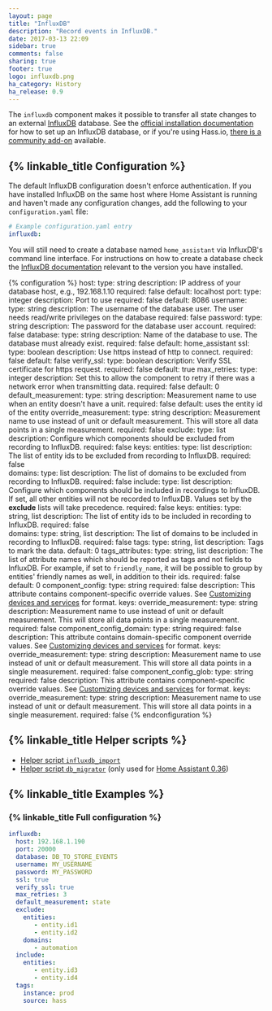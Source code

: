 ```yaml
---
layout: page
title: "InfluxDB"
description: "Record events in InfluxDB."
date: 2017-03-13 22:09
sidebar: true
comments: false
sharing: true
footer: true
logo: influxdb.png
ha_category: History
ha_release: 0.9
---
```


The `influxdb` component makes it possible to transfer all state changes to an external [InfluxDB](https://influxdb.com/) database. See the [official installation documentation](https://docs.influxdata.com/influxdb/v1.7/introduction/installation/) for how to set up an InfluxDB database, or if you're using Hass.io, [there is a community add-on](https://community.home-assistant.io/t/community-hass-io-add-on-influxdb/54491) available.

## {% linkable_title Configuration %}

The default InfluxDB configuration doesn't enforce authentication. If you have installed InfluxDB on the same host where Home Assistant is running and haven't made any configuration changes, add the following to your `configuration.yaml` file:

```yaml
# Example configuration.yaml entry
influxdb:
```

You will still need to create a database named `home_assistant` via InfluxDB's command line interface. For instructions on how to create a database check the [InfluxDB documentation](https://docs.influxdata.com/influxdb/latest/introduction/getting_started/#creating-a-database) relevant to the version you have installed.

{% configuration %}
host:
  type: string
  description: IP address of your database host, e.g., 192.168.1.10
  required: false
  default: localhost
port:
  type: integer
  description: Port to use
  required: false
  default: 8086
username:
  type: string
  description: The username of the database user. The user needs read/write privileges on the database
  required: false
password:
  type: string
  description: The password for the database user account.
  required: false
database:
  type: string
  description: Name of the database to use. The database must already exist.
  required: false
  default: home_assistant
ssl:
  type: boolean
  description: Use https instead of http to connect.
  required: false
  default: false
verify_ssl:
  type: boolean
  description: Verify SSL certificate for https request.
  required: false
  default: true
max_retries:
  type: integer
  description: Set this to allow the component to retry if there was a network error when transmitting data.
  required: false
  default: 0
default_measurement:
  type: string
  description: Measurement name to use when an entity doesn't have a unit. 
  required: false
  default: uses the entity id of the entity
override_measurement:
  type: string
  description:  Measurement name to use instead of unit or default measurement. This will store all data points in a single measurement.
  required: false
exclude:
  type: list
  description:  Configure which components should be excluded from recording to InfluxDB.
  required: false
  keys:
    entities:
      type: list
      description:  The list of entity ids to be excluded from recording to InfluxDB.
      required: false    
    domains:
      type: list
      description:  The list of domains to be excluded from recording to InfluxDB.
      required: false
include:
  type: list
  description:  Configure which components should be included in recordings to InfluxDB. If set, all other entities will not be recorded to InfluxDB. Values set by the **exclude** lists will take precedence.
  required: false
  keys:
    entities:
      type: string, list
      description:  The list of entity ids to be included in recording to InfluxDB.
      required: false    
    domains:
      type: string, list
      description:  The list of domains to be included in recording to InfluxDB.
      required: false
tags:
  type: string, list
  description: Tags to mark the data.
  default: 0
tags_attributes:
  type: string, list
  description: The list of attribute names which should be reported as tags and not fields to InfluxDB. For example, if set to `friendly_name`, it will be possible to group by entities' friendly names as well, in addition to their ids.
  required: false
  default: 0
component_config:
  type: string
  required: false
  description: This attribute contains component-specific override values. See [Customizing devices and services](/getting-started/customizing-devices/) for format.
  keys:
    override_measurement:
      type: string
      description:  Measurement name to use instead of unit or default measurement. This will store all data points in a single measurement.
      required: false
component_config_domain:
  type: string
  required: false
  description: This attribute contains domain-specific component override values. See [Customizing devices and services](/getting-started/customizing-devices/) for format.
  keys:
    override_measurement:
      type: string
      description:  Measurement name to use instead of unit or default measurement. This will store all data points in a single measurement.
      required: false
component_config_glob: 
  type: string
  required: false
  description: This attribute contains component-specific override values. See [Customizing devices and services](/getting-started/customizing-devices/) for format.
  keys:
    override_measurement:
      type: string
      description:  Measurement name to use instead of unit or default measurement. This will store all data points in a single measurement.
      required: false
{% endconfiguration %}

## {% linkable_title Helper scripts %}

- [Helper script `influxdb_import`](/docs/tools/influxdb_import/)
- [Helper script `db_migrator`](/docs/tools/db_migrator/) (only used for [Home Assistant 0.36](/blog/2017/01/14/iss-usps-images-packages/#influxdb-export))

## {% linkable_title Examples %}

### {% linkable_title Full configuration %}

```yaml
influxdb:
  host: 192.168.1.190
  port: 20000
  database: DB_TO_STORE_EVENTS
  username: MY_USERNAME
  password: MY_PASSWORD
  ssl: true
  verify_ssl: true
  max_retries: 3
  default_measurement: state
  exclude:
    entities:
       - entity.id1
       - entity.id2
    domains:
       - automation
  include:
    entities:
       - entity.id3
       - entity.id4
  tags:
    instance: prod
    source: hass
```
